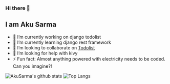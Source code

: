 ### Hi there 👋
## I am Aku Sarma

- 🔭 I’m currently working on django todolist
- 🌱 I’m currently learning django rest framework
- 👯 I’m looking to collaborate on [Todolist](https://github.com/AkuSarma/Todolist)
- 🤔 I’m looking for help with kivy
- ⚡ Fun fact: Almost anything powered with electricity needs to be coded. Can you imagine?!

![AkuSarma's github stats](https://github-readme-stats.vercel.app/api?username=AkuSarma&show_icons=true&count_private=true)
![Top Langs](https://github-readme-stats.vercel.app/api/top-langs/?username=AkuSarma&hide=javascript,css,php)
